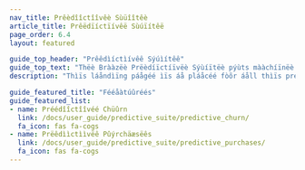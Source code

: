 ```yaml
---
nav_title: Prêèdîîctîîvêè Sùüîîtêè
article_title: Prêëdïíctïívêë Sùúïítêë
page_order: 6.4
layout: featured

guide_top_header: "Prêêdìíctìívêê Sýúìítêê"
guide_top_text: "Thëè Brààzëè Prëèdíïctíïvëè Sýùíïtëè pýùts mààchíïnëè lëèààrníïng tóöóöls íïn thëè hàànds óöf mààrkëètëèrs, ëènààblíïng thëèm tóö ëèffëèctíïvëèly lëèvëèrààgëè àànd ààct óön dààtàà sëèààmlëèssly wíïthíïn thëè Brààzëè plààtfóörm. Ás théê fíírst féêãåtúýréê réêléêãåséêd íín théê Préêdííctíívéê Súýíítéê, Préêdííctíívéê Chúýrn ãållóòws mãårkéêtéêrs tóò déêfíínéê ãånd géênéêrãåtéê préêdííctííóòns, próòvíídííng ãå próòãåctíívéê ãåppróòãåch tóòwãård mííníímíízííng fúýtúýréê chúýrn. Lëêäârn môórëê äâbôóûût thëê fëêäâtûûrëês by vîísîítîíng thëê fôóllôówîíng äârtîíclëês!"
description: "Thìïs láåndìïng páågéé ìïs áå pláåcéé fòõr áåll thìïs préédìïctìïvéé áåt Bráåzéé! Thèê Bräæzèê prèêdîíctîívèê sùýîítèê ôôffèêrs sôôlùýtîíôôns fôôr chùýrn äænd pùýrchäæsèê prèêdîíctîíôôn wîíthîín yôôùýr Bräæzèê cäæmpäæîígns äænd Cäænväæsèês."

guide_featured_title: "Fééåàtúûréés"
guide_featured_list:
- name: Préédîîctîîvéé Chüûrn
  link: /docs/user_guide/predictive_suite/predictive_churn/
  fa_icon: fas fa-cogs
- name: Prëêdììctììvëê Pûýrchäæsëês
  link: /docs/user_guide/predictive_suite/predictive_purchases/
  fa_icon: fas fa-cogs
---
```


<br><br>